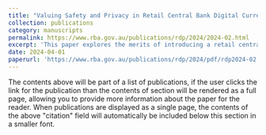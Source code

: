 ```yaml
---
title: "Valuing Safety and Privacy in Retail Central Bank Digital Currency "
collection: publications
category: manuscripts
permalink: https://www.rba.gov.au/publications/rdp/2024/2024-02.html
excerpt: 'This paper explores the merits of introducing a retail central bank digital currency (CBDC) in Australia, focusing on the extent to which consumers would value having access to a digital form of money that is even safer and potentially more private than commercial bank deposits. To conduct our exploration we run a discrete choice experiment, which is a technique designed specifically for assessing public valuations of goods without markets.'
date: 2024-04-01
paperurl: 'https://www.rba.gov.au/publications/rdp/2024/pdf/rdp2024-02.pdf'
---
```


The contents above will be part of a list of publications, if the user clicks the link for the publication than the contents of section will be rendered as a full page, allowing you to provide more information about the paper for the reader. When publications are displayed as a single page, the contents of the above "citation" field will automatically be included below this section in a smaller font.